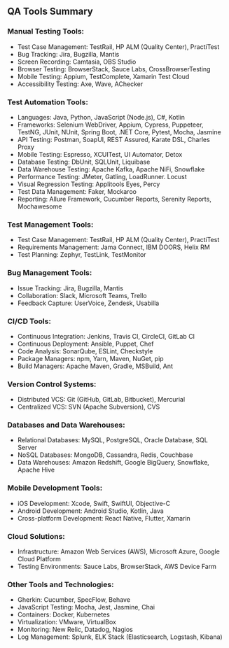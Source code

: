 ## QA Tools Summary 
### Manual Testing Tools:
 - Test Case Management: TestRail, HP ALM (Quality Center), PractiTest
 - Bug Tracking: Jira, Bugzilla, Mantis
 - Screen Recording: Camtasia, OBS Studio
 - Browser Testing: BrowserStack, Sauce Labs, CrossBrowserTesting
 - Mobile Testing: Appium, TestComplete, Xamarin Test Cloud
 - Accessibility Testing: Axe, Wave, AChecker
### Test Automation Tools:
 - Languages: Java, Python, JavaScript (Node.js), C#, Kotlin
 - Frameworks: Selenium WebDriver, Appium, Cypress, Puppeteer, TestNG, JUnit, NUnit, Spring Boot, .NET Core, Pytest, Mocha, Jasmine
 - API Testing: Postman, SoapUI, REST Assured, Karate DSL, Charles Proxy
 - Mobile Testing: Espresso, XCUITest, UI Automator, Detox
 - Database Testing: DbUnit, SQLUnit, Liquibase
 - Data Warehouse Testing: Apache Kafka, Apache NiFi, Snowflake
 - Performance Testing: JMeter, Gatling, LoadRunner. Locust
 - Visual Regression Testing: Applitools Eyes, Percy
 - Test Data Management: Faker, Mockaroo
 - Reporting: Allure Framework, Cucumber Reports, Serenity Reports, Mochawesome
### Test Management Tools:
 - Test Case Management: TestRail, HP ALM (Quality Center), PractiTest
 - Requirements Management: Jama Connect, IBM DOORS, Helix RM
 - Test Planning: Zephyr, TestLink, TestMonitor
### Bug Management Tools:
 - Issue Tracking: Jira, Bugzilla, Mantis
 - Collaboration: Slack, Microsoft Teams, Trello
 - Feedback Capture: UserVoice, Zendesk, Usabilla
### CI/CD Tools:
 - Continuous Integration: Jenkins, Travis CI, CircleCI, GitLab CI
 - Continuous Deployment: Ansible, Puppet, Chef
 - Code Analysis: SonarQube, ESLint, Checkstyle
 - Package Managers: npm, Yarn, Maven, NuGet, pip
 - Build Managers: Apache Maven, Gradle, MSBuild, Ant
### Version Control Systems:
 - Distributed VCS: Git (GitHub, GitLab, Bitbucket), Mercurial
 - Centralized VCS: SVN (Apache Subversion), CVS
### Databases and Data Warehouses:
 - Relational Databases: MySQL, PostgreSQL, Oracle Database, SQL Server
 - NoSQL Databases: MongoDB, Cassandra, Redis, Couchbase
 - Data Warehouses: Amazon Redshift, Google BigQuery, Snowflake, Apache Hive
### Mobile Development Tools:
 - iOS Development: Xcode, Swift, SwiftUI, Objective-C
 - Android Development: Android Studio, Kotlin, Java
 - Cross-platform Development: React Native, Flutter, Xamarin
### Cloud Solutions:
 - Infrastructure: Amazon Web Services (AWS), Microsoft Azure, Google Cloud Platform
 - Testing Environments: Sauce Labs, BrowserStack, AWS Device Farm
### Other Tools and Technologies:
 - Gherkin: Cucumber, SpecFlow, Behave
 - JavaScript Testing: Mocha, Jest, Jasmine, Chai
 - Containers: Docker, Kubernetes
 - Virtualization: VMware, VirtualBox
 - Monitoring: New Relic, Datadog, Nagios
 - Log Management: Splunk, ELK Stack (Elasticsearch, Logstash, Kibana)